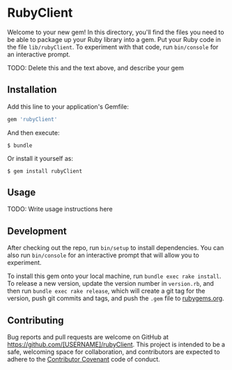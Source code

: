 # RubyClient

Welcome to your new gem! In this directory, you'll find the files you need to be able to package up your Ruby library into a gem. Put your Ruby code in the file `lib/rubyClient`. To experiment with that code, run `bin/console` for an interactive prompt.

TODO: Delete this and the text above, and describe your gem

## Installation

Add this line to your application's Gemfile:

```ruby
gem 'rubyClient'
```

And then execute:

    $ bundle

Or install it yourself as:

    $ gem install rubyClient

## Usage

TODO: Write usage instructions here

## Development

After checking out the repo, run `bin/setup` to install dependencies. You can also run `bin/console` for an interactive prompt that will allow you to experiment.

To install this gem onto your local machine, run `bundle exec rake install`. To release a new version, update the version number in `version.rb`, and then run `bundle exec rake release`, which will create a git tag for the version, push git commits and tags, and push the `.gem` file to [rubygems.org](https://rubygems.org).

## Contributing

Bug reports and pull requests are welcome on GitHub at https://github.com/[USERNAME]/rubyClient. This project is intended to be a safe, welcoming space for collaboration, and contributors are expected to adhere to the [Contributor Covenant](contributor-covenant.org) code of conduct.

